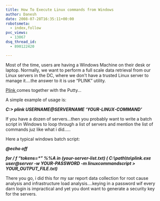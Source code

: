 ```yaml
---
title: How To Execute Linux commands from Windows
author: Danesh
date: 2008-07-28T16:35:11+00:00
robotsmeta:
  - index,follow
pvc_views:
  - 13067
dsq_thread_id:
  - 890122420

---
```

Most of the time, users are having a Windows Machine on their desk or laptop. Normally, we want to perform a full scale data retrieval from our Linux servers in the DC, where we don't have a trusted Linux server to manage it&#8230;.the answer to it is use &#8220;PLINK&#8221; utility.

<a title="Plink Download" href="http://www.chiark.greenend.org.uk/~sgtatham/putty/download.html" target="_blank">Plink </a>comes together with the Putty&#8230;

A simple example of usage is:

_**C:\> plink USERNAME@SERVERNAME &#8216;YOUR-LINUX-COMMAND'**_

If you have a dozen of servers&#8230;then you probably want to write a batch script in Windows to loop through a list of servers and mention the list of commands juz like what i did&#8230;..

Here a typical windows batch script:

_**@echo off**_

_**for / f &#8220;tokens=*&#8221; %%A in (your-server-list.txt) ( C:\path\to\plink.exe user@server -w YOUR-PASSWORD -m linuxcommandscript > YOUR\_OUTPUT\_FILE.txt)**_

There you go, i did this for my sar report data collection for root cause analysis and infrastructure load analysis&#8230;.keying in a password wif every darn login is impractical and yet you dont want to generate a security key for the servers.